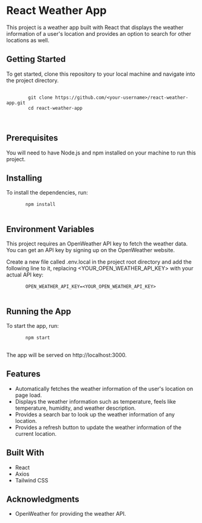 <h1>React Weather App</h1>
    <p>
      This project is a weather app built with React that displays the weather
      information of a user's location and provides an option to search for other
      locations as well.
    </p>
    <h2>Getting Started</h2>
    <p>
      To get started, clone this repository to your local machine and navigate
      into the project directory.
    </p>
    <pre>
      <code>
        git clone https://github.com/&lt;your-username&gt;/react-weather-app.git
        cd react-weather-app
      </code>
    </pre>
    <h2>Prerequisites</h2>
    <p>
      You will need to have Node.js and npm installed on your machine to run this
      project.
    </p>
    <h2>Installing</h2>
    <p>To install the dependencies, run:</p>
    <pre>
      <code>npm install</code>
    </pre>
    <h2>Environment Variables</h2>
    <p>
      This project requires an OpenWeather API key to fetch the weather data. You
      can get an API key by signing up on the OpenWeather website.
    </p>
    <p>
      Create a new file called .env.local in the project root directory and add
      the following line to it, replacing &lt;YOUR_OPEN_WEATHER_API_KEY&gt; with
      your actual API key:
    </p>
    <pre>
      <code>OPEN_WEATHER_API_KEY=&lt;YOUR_OPEN_WEATHER_API_KEY&gt;</code>
    </pre>
    <h2>Running the App</h2>
    <p>To start the app, run:</p>
    <pre>
      <code>npm start</code>
    </pre>
    <p>The app will be served on http://localhost:3000.</p>
    <h2>Features</h2>
    <ul>
      <li>Automatically fetches the weather information of the user's location on page load.</li>
      <li>Displays the weather information such as temperature, feels like temperature, humidity, and weather description.</li>
      <li>Provides a search bar to look up the weather information of any location.</li>
      <li>Provides a refresh button to update the weather information of the current location.</li>
    </ul>
    <h2>Built With</h2>
    <ul>
      <li>React</li>
      <li>Axios</li>
      <li>Tailwind CSS</li>
    </ul>
    <h2>Acknowledgments</h2>
    <ul>
      <li>OpenWeather for providing the weather API.</li>
    </ul>
